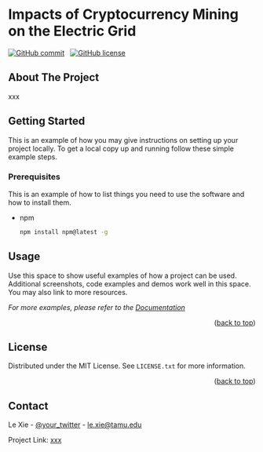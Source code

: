 # Impacts of Cryptocurrency Mining on the Electric Grid

[![GitHub commit](https://img.shields.io/github/last-commit/tamu-engineering-research/Crypto_mining_impacts)](https://github.com/tamu-engineering-research/Crypto_mining_impacts/commits/master) &nbsp;
[![GitHub license](https://img.shields.io/badge/license-MIT-yellow)](https://choosealicense.com/licenses/mit/)

<!-- ABOUT THE PROJECT -->
## About The Project

xxx



<!-- GETTING STARTED -->
## Getting Started

This is an example of how you may give instructions on setting up your project locally.
To get a local copy up and running follow these simple example steps.

### Prerequisites

This is an example of how to list things you need to use the software and how to install them.
* npm
  ```sh
  npm install npm@latest -g
  ```

<!-- USAGE EXAMPLES -->
## Usage

Use this space to show useful examples of how a project can be used. Additional screenshots, code examples and demos work well in this space. You may also link to more resources.

_For more examples, please refer to the [Documentation](https://example.com)_

<p align="right">(<a href="#readme-top">back to top</a>)</p>



<!-- LICENSE -->
## License

Distributed under the MIT License. See `LICENSE.txt` for more information.

<p align="right">(<a href="#readme-top">back to top</a>)</p>


<!-- CONTACT -->
## Contact

Le Xie - [@your_twitter](https://twitter.com/your_username) - le.xie@tamu.edu

Project Link: [xxx](https://github.com/your_username/repo_name)
